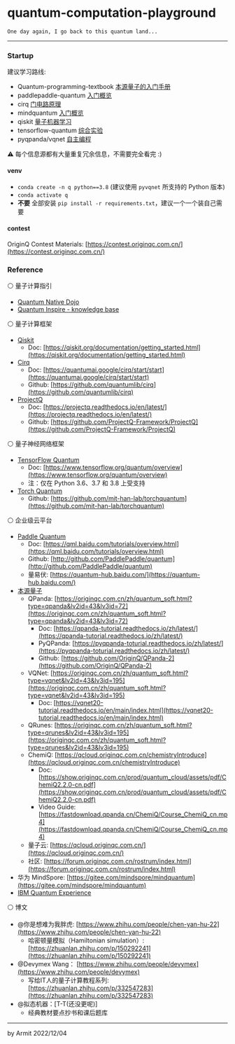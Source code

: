 # quantum-computation-playground

    One day again, I go back to this quantum land...

----

### Startup

建议学习路线: 

- Quantum-programming-textbook [本源量子的入门手册](https://show.originqc.com.cn/Introduction_to_quantum_computing_and_programming.pdf)
- paddlepaddle-quantum [入门概览](https://github.com/PaddlePaddle/Quantum/tree/master/introduction)
- cirq [门电路原理](https://quantumai.google/cirq/start/basics)
- mindquantum [入门概览](https://www.mindspore.cn/mindquantum/docs/zh-CN/master/parameterized_quantum_circuit.html)
- qiskit [量子机器学习](https://learn.qiskit.org/course/machine-learning/introduction)
- tensorflow-quantum [综合实验](https://www.tensorflow.org/quantum/tutorials/mnist)
- pyqpanda/vqnet [自主编程](https://vqnet20-tutorial.readthedocs.io/en/latest/rst/qml_demo.html)

⚠ 每个信息源都有大量重复冗余信息，不需要完全看完 :)


#### venv

- `conda create -n q python==3.8` (建议使用 `pyvqnet` 所支持的 Python 版本)
- `conda activate q`   
- **不要** 全部安装 `pip install -r requirements.txt`，建议一个一个装自己需要


#### contest

OriginQ Contest Materials: [https://contest.originqc.com.cn/](https://contest.originqc.com.cn/)


### Reference

⚪ 量子计算指引

- [Quantum Native Dojo](https://dojo.qulacs.org/ja/latest/index.html)
- [Quantum Inspire - knowledge base](https://www.quantum-inspire.com/kbase/introduction-to-quantum-computing)

⚪ 量子计算框架

- [Qiskit](https://qiskit.org/)
  - Doc: [https://qiskit.org/documentation/getting_started.html](https://qiskit.org/documentation/getting_started.html)
- [Cirq](https://quantumai.google/cirq)
  - Doc: [https://quantumai.google/cirq/start/start](https://quantumai.google/cirq/start/start)
  - Github: [https://github.com/quantumlib/cirq](https://github.com/quantumlib/cirq)
- [ProjectQ](https://projectq.ch/)
  - Doc: [https://projectq.readthedocs.io/en/latest/](https://projectq.readthedocs.io/en/latest/)
  - Github: [https://github.com/ProjectQ-Framework/ProjectQ](https://github.com/ProjectQ-Framework/ProjectQ)

⚪ 量子神经网络框架

- [TensorFlow Quantum](https://www.tensorflow.org/quantum/)
  - Doc: [https://www.tensorflow.org/quantum/overview](https://www.tensorflow.org/quantum/overview)
  - 注：仅在 Python 3.6、3.7 和 3.8 上受支持
- [Torch Quantum](https://qmlsys.mit.edu)
  - Github: [https://github.com/mit-han-lab/torchquantum](https://github.com/mit-han-lab/torchquantum)

⚪ 企业级云平台

- [Paddle Quantum](https://qml.baidu.com/)
  - Doc: [https://qml.baidu.com/tutorials/overview.html](https://qml.baidu.com/tutorials/overview.html)
  - Github: [http://github.com/PaddlePaddle/quantum](http://github.com/PaddlePaddle/quantum)
  - 量易伏: [https://quantum-hub.baidu.com/](https://quantum-hub.baidu.com/)
- [本源量子](https://originqc.com.cn/index.html)
  - QPanda: [https://originqc.com.cn/zh/quantum_soft.html?type=qpanda&lv2id=43&lv3id=72](https://originqc.com.cn/zh/quantum_soft.html?type=qpanda&lv2id=43&lv3id=72)
    - Doc: [https://qpanda-tutorial.readthedocs.io/zh/latest/](https://qpanda-tutorial.readthedocs.io/zh/latest/)
    - PyQPanda: [https://pyqpanda-toturial.readthedocs.io/zh/latest/](https://pyqpanda-toturial.readthedocs.io/zh/latest/)
    - Github: [https://github.com/OriginQ/QPanda-2](https://github.com/OriginQ/QPanda-2)
  - VQNet: [https://originqc.com.cn/zh/quantum_soft.html?type=vqnet&lv2id=43&lv3id=195](https://originqc.com.cn/zh/quantum_soft.html?type=vqnet&lv2id=43&lv3id=195)
    - Doc: [https://vqnet20-tutorial.readthedocs.io/en/main/index.html](https://vqnet20-tutorial.readthedocs.io/en/main/index.html)
  - QRunes: [https://originqc.com.cn/zh/quantum_soft.html?type=qrunes&lv2id=43&lv3id=195](https://originqc.com.cn/zh/quantum_soft.html?type=qrunes&lv2id=43&lv3id=195)
  - ChemiQ: [https://qcloud.originqc.com.cn/chemistryIntroduce](https://qcloud.originqc.com.cn/chemistryIntroduce)
    - Doc: [https://show.originqc.com.cn/prod/quantum_cloud/assets/pdf/ChemiQ2.2.0-cn.pdf](https://show.originqc.com.cn/prod/quantum_cloud/assets/pdf/ChemiQ2.2.0-cn.pdf)
    - Video Guide: [https://fastdownload.qpanda.cn/ChemiQ/Course_ChemiQ_cn.mp4](https://fastdownload.qpanda.cn/ChemiQ/Course_ChemiQ_cn.mp4)
  - 量子云: [https://qcloud.originqc.com.cn/](https://qcloud.originqc.com.cn/)
  - 社区: [https://forum.originqc.com.cn/rostrum/index.html](https://forum.originqc.com.cn/rostrum/index.html)
- 华为 MindSpore: [https://gitee.com/mindspore/mindquantum](https://gitee.com/mindspore/mindquantum)
- [IBM Quantum Experience](https://quantum-computing.ibm.com/)

⚪ 博文

- @你是想难为我胖虎: [https://www.zhihu.com/people/chen-yan-hu-22](https://www.zhihu.com/people/chen-yan-hu-22)
  - 哈密顿量模拟（Hamiltonian simulation）: [https://zhuanlan.zhihu.com/p/150292241](https://zhuanlan.zhihu.com/p/150292241)
- @Devymex Wang： [https://www.zhihu.com/people/devymex](https://www.zhihu.com/people/devymex)
  - 写给IT人的量子计算教程系列: [https://zhuanlan.zhihu.com/p/332547283](https://zhuanlan.zhihu.com/p/332547283)
- @拟态机器：[T-T(还没更呢)]
  - 经典教材要点抄书和课后题库

----

by Armit
2022/12/04 
